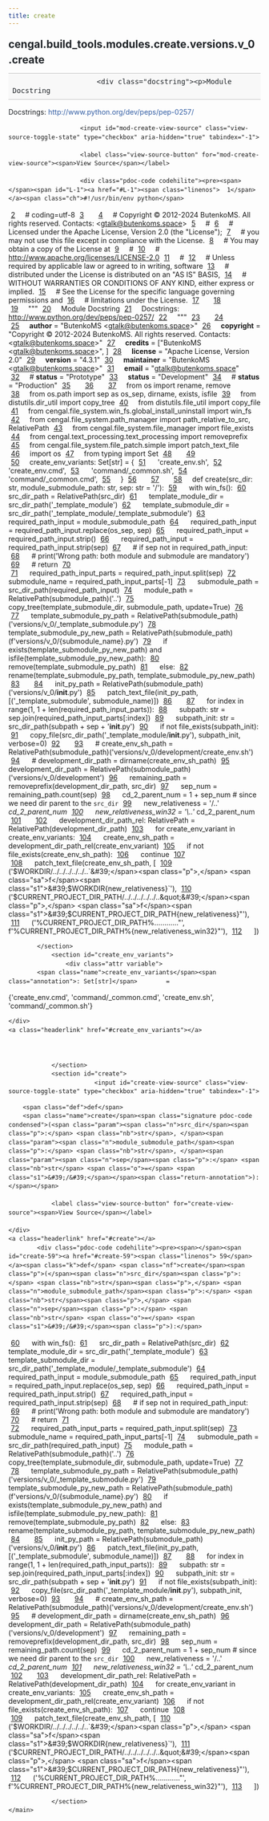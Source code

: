 ```yaml
---
title: create
---
```


<div>
    <main class="pdoc">
            <section class="module-info">
                    <h1 class="modulename">
cengal<wbr>.build_tools<wbr>.modules<wbr>.create<wbr>.versions<wbr>.v_0<wbr>.create    </h1>

                        <div class="docstring"><p>Module Docstring
Docstrings: <a href="http://www.python.org/dev/peps/pep-0257/">http://www.python.org/dev/peps/pep-0257/</a></p>
</div>

                        <input id="mod-create-view-source" class="view-source-toggle-state" type="checkbox" aria-hidden="true" tabindex="-1">

                        <label class="view-source-button" for="mod-create-view-source"><span>View Source</span></label>

                        <div class="pdoc-code codehilite"><pre><span></span><span id="L-1"><a href="#L-1"><span class="linenos">  1</span></a><span class="ch">#!/usr/bin/env python</span>
</span><span id="L-2"><a href="#L-2"><span class="linenos">  2</span></a><span class="c1"># coding=utf-8</span>
</span><span id="L-3"><a href="#L-3"><span class="linenos">  3</span></a>
</span><span id="L-4"><a href="#L-4"><span class="linenos">  4</span></a><span class="c1"># Copyright © 2012-2024 ButenkoMS. All rights reserved. Contacts: &lt;gtalk@butenkoms.space&gt;</span>
</span><span id="L-5"><a href="#L-5"><span class="linenos">  5</span></a><span class="c1"># </span>
</span><span id="L-6"><a href="#L-6"><span class="linenos">  6</span></a><span class="c1"># Licensed under the Apache License, Version 2.0 (the &quot;License&quot;);</span>
</span><span id="L-7"><a href="#L-7"><span class="linenos">  7</span></a><span class="c1"># you may not use this file except in compliance with the License.</span>
</span><span id="L-8"><a href="#L-8"><span class="linenos">  8</span></a><span class="c1"># You may obtain a copy of the License at</span>
</span><span id="L-9"><a href="#L-9"><span class="linenos">  9</span></a><span class="c1"># </span>
</span><span id="L-10"><a href="#L-10"><span class="linenos"> 10</span></a><span class="c1">#     http://www.apache.org/licenses/LICENSE-2.0</span>
</span><span id="L-11"><a href="#L-11"><span class="linenos"> 11</span></a><span class="c1"># </span>
</span><span id="L-12"><a href="#L-12"><span class="linenos"> 12</span></a><span class="c1"># Unless required by applicable law or agreed to in writing, software</span>
</span><span id="L-13"><a href="#L-13"><span class="linenos"> 13</span></a><span class="c1"># distributed under the License is distributed on an &quot;AS IS&quot; BASIS,</span>
</span><span id="L-14"><a href="#L-14"><span class="linenos"> 14</span></a><span class="c1"># WITHOUT WARRANTIES OR CONDITIONS OF ANY KIND, either express or implied.</span>
</span><span id="L-15"><a href="#L-15"><span class="linenos"> 15</span></a><span class="c1"># See the License for the specific language governing permissions and</span>
</span><span id="L-16"><a href="#L-16"><span class="linenos"> 16</span></a><span class="c1"># limitations under the License.</span>
</span><span id="L-17"><a href="#L-17"><span class="linenos"> 17</span></a>
</span><span id="L-18"><a href="#L-18"><span class="linenos"> 18</span></a>
</span><span id="L-19"><a href="#L-19"><span class="linenos"> 19</span></a><span class="sd">&quot;&quot;&quot;</span>
</span><span id="L-20"><a href="#L-20"><span class="linenos"> 20</span></a><span class="sd">Module Docstring</span>
</span><span id="L-21"><a href="#L-21"><span class="linenos"> 21</span></a><span class="sd">Docstrings: http://www.python.org/dev/peps/pep-0257/</span>
</span><span id="L-22"><a href="#L-22"><span class="linenos"> 22</span></a><span class="sd">&quot;&quot;&quot;</span>
</span><span id="L-23"><a href="#L-23"><span class="linenos"> 23</span></a>
</span><span id="L-24"><a href="#L-24"><span class="linenos"> 24</span></a>
</span><span id="L-25"><a href="#L-25"><span class="linenos"> 25</span></a><span class="n">__author__</span> <span class="o">=</span> <span class="s2">&quot;ButenkoMS &lt;gtalk@butenkoms.space&gt;&quot;</span>
</span><span id="L-26"><a href="#L-26"><span class="linenos"> 26</span></a><span class="n">__copyright__</span> <span class="o">=</span> <span class="s2">&quot;Copyright © 2012-2024 ButenkoMS. All rights reserved. Contacts: &lt;gtalk@butenkoms.space&gt;&quot;</span>
</span><span id="L-27"><a href="#L-27"><span class="linenos"> 27</span></a><span class="n">__credits__</span> <span class="o">=</span> <span class="p">[</span><span class="s2">&quot;ButenkoMS &lt;gtalk@butenkoms.space&gt;&quot;</span><span class="p">,</span> <span class="p">]</span>
</span><span id="L-28"><a href="#L-28"><span class="linenos"> 28</span></a><span class="n">__license__</span> <span class="o">=</span> <span class="s2">&quot;Apache License, Version 2.0&quot;</span>
</span><span id="L-29"><a href="#L-29"><span class="linenos"> 29</span></a><span class="n">__version__</span> <span class="o">=</span> <span class="s2">&quot;4.3.1&quot;</span>
</span><span id="L-30"><a href="#L-30"><span class="linenos"> 30</span></a><span class="n">__maintainer__</span> <span class="o">=</span> <span class="s2">&quot;ButenkoMS &lt;gtalk@butenkoms.space&gt;&quot;</span>
</span><span id="L-31"><a href="#L-31"><span class="linenos"> 31</span></a><span class="n">__email__</span> <span class="o">=</span> <span class="s2">&quot;gtalk@butenkoms.space&quot;</span>
</span><span id="L-32"><a href="#L-32"><span class="linenos"> 32</span></a><span class="c1"># __status__ = &quot;Prototype&quot;</span>
</span><span id="L-33"><a href="#L-33"><span class="linenos"> 33</span></a><span class="n">__status__</span> <span class="o">=</span> <span class="s2">&quot;Development&quot;</span>
</span><span id="L-34"><a href="#L-34"><span class="linenos"> 34</span></a><span class="c1"># __status__ = &quot;Production&quot;</span>
</span><span id="L-35"><a href="#L-35"><span class="linenos"> 35</span></a>
</span><span id="L-36"><a href="#L-36"><span class="linenos"> 36</span></a>
</span><span id="L-37"><a href="#L-37"><span class="linenos"> 37</span></a><span class="kn">from</span> <span class="nn">os</span> <span class="kn">import</span> <span class="n">rename</span><span class="p">,</span> <span class="n">remove</span>
</span><span id="L-38"><a href="#L-38"><span class="linenos"> 38</span></a><span class="kn">from</span> <span class="nn">os.path</span> <span class="kn">import</span> <span class="n">sep</span> <span class="k">as</span> <span class="n">os_sep</span><span class="p">,</span> <span class="n">dirname</span><span class="p">,</span> <span class="n">exists</span><span class="p">,</span> <span class="n">isfile</span>
</span><span id="L-39"><a href="#L-39"><span class="linenos"> 39</span></a><span class="kn">from</span> <span class="nn">distutils.dir_util</span> <span class="kn">import</span> <span class="n">copy_tree</span>
</span><span id="L-40"><a href="#L-40"><span class="linenos"> 40</span></a><span class="kn">from</span> <span class="nn">distutils.file_util</span> <span class="kn">import</span> <span class="n">copy_file</span>
</span><span id="L-41"><a href="#L-41"><span class="linenos"> 41</span></a><span class="kn">from</span> <span class="nn">cengal.file_system.win_fs.global_install_uninstall</span> <span class="kn">import</span> <span class="n">win_fs</span>
</span><span id="L-42"><a href="#L-42"><span class="linenos"> 42</span></a><span class="kn">from</span> <span class="nn">cengal.file_system.path_manager</span> <span class="kn">import</span> <span class="n">path_relative_to_src</span><span class="p">,</span> <span class="n">RelativePath</span>
</span><span id="L-43"><a href="#L-43"><span class="linenos"> 43</span></a><span class="kn">from</span> <span class="nn">cengal.file_system.file_manager</span> <span class="kn">import</span> <span class="n">file_exists</span>
</span><span id="L-44"><a href="#L-44"><span class="linenos"> 44</span></a><span class="kn">from</span> <span class="nn">cengal.text_processing.text_processing</span> <span class="kn">import</span> <span class="n">removeprefix</span>
</span><span id="L-45"><a href="#L-45"><span class="linenos"> 45</span></a><span class="kn">from</span> <span class="nn">cengal.file_system.file_patch.simple</span> <span class="kn">import</span> <span class="n">patch_text_file</span>
</span><span id="L-46"><a href="#L-46"><span class="linenos"> 46</span></a><span class="kn">import</span> <span class="nn">os</span>
</span><span id="L-47"><a href="#L-47"><span class="linenos"> 47</span></a><span class="kn">from</span> <span class="nn">typing</span> <span class="kn">import</span> <span class="n">Set</span>
</span><span id="L-48"><a href="#L-48"><span class="linenos"> 48</span></a>
</span><span id="L-49"><a href="#L-49"><span class="linenos"> 49</span></a>
</span><span id="L-50"><a href="#L-50"><span class="linenos"> 50</span></a><span class="n">create_env_variants</span><span class="p">:</span> <span class="n">Set</span><span class="p">[</span><span class="nb">str</span><span class="p">]</span> <span class="o">=</span> <span class="p">{</span>
</span><span id="L-51"><a href="#L-51"><span class="linenos"> 51</span></a>    <span class="s1">&#39;create_env.sh&#39;</span><span class="p">,</span>
</span><span id="L-52"><a href="#L-52"><span class="linenos"> 52</span></a>    <span class="s1">&#39;create_env.cmd&#39;</span><span class="p">,</span>
</span><span id="L-53"><a href="#L-53"><span class="linenos"> 53</span></a>    <span class="s1">&#39;command/_common.sh&#39;</span><span class="p">,</span>
</span><span id="L-54"><a href="#L-54"><span class="linenos"> 54</span></a>    <span class="s1">&#39;command/_common.cmd&#39;</span><span class="p">,</span>
</span><span id="L-55"><a href="#L-55"><span class="linenos"> 55</span></a><span class="p">}</span>
</span><span id="L-56"><a href="#L-56"><span class="linenos"> 56</span></a>
</span><span id="L-57"><a href="#L-57"><span class="linenos"> 57</span></a>
</span><span id="L-58"><a href="#L-58"><span class="linenos"> 58</span></a><span class="k">def</span> <span class="nf">create</span><span class="p">(</span><span class="n">src_dir</span><span class="p">:</span> <span class="nb">str</span><span class="p">,</span> <span class="n">module_submodule_path</span><span class="p">:</span> <span class="nb">str</span><span class="p">,</span> <span class="n">sep</span><span class="p">:</span> <span class="nb">str</span> <span class="o">=</span> <span class="s1">&#39;/&#39;</span><span class="p">):</span>
</span><span id="L-59"><a href="#L-59"><span class="linenos"> 59</span></a>    <span class="k">with</span> <span class="n">win_fs</span><span class="p">():</span>
</span><span id="L-60"><a href="#L-60"><span class="linenos"> 60</span></a>        <span class="n">src_dir_path</span> <span class="o">=</span> <span class="n">RelativePath</span><span class="p">(</span><span class="n">src_dir</span><span class="p">)</span>
</span><span id="L-61"><a href="#L-61"><span class="linenos"> 61</span></a>        <span class="n">template_module_dir</span> <span class="o">=</span> <span class="n">src_dir_path</span><span class="p">(</span><span class="s1">&#39;_template_module&#39;</span><span class="p">)</span>
</span><span id="L-62"><a href="#L-62"><span class="linenos"> 62</span></a>        <span class="n">template_submodule_dir</span> <span class="o">=</span> <span class="n">src_dir_path</span><span class="p">(</span><span class="s1">&#39;_template_module/_template_submodule&#39;</span><span class="p">)</span>
</span><span id="L-63"><a href="#L-63"><span class="linenos"> 63</span></a>        <span class="n">required_path_input</span> <span class="o">=</span> <span class="n">module_submodule_path</span>
</span><span id="L-64"><a href="#L-64"><span class="linenos"> 64</span></a>        <span class="n">required_path_input</span> <span class="o">=</span> <span class="n">required_path_input</span><span class="o">.</span><span class="n">replace</span><span class="p">(</span><span class="n">os_sep</span><span class="p">,</span> <span class="n">sep</span><span class="p">)</span>
</span><span id="L-65"><a href="#L-65"><span class="linenos"> 65</span></a>        <span class="n">required_path_input</span> <span class="o">=</span> <span class="n">required_path_input</span><span class="o">.</span><span class="n">strip</span><span class="p">()</span>
</span><span id="L-66"><a href="#L-66"><span class="linenos"> 66</span></a>        <span class="n">required_path_input</span> <span class="o">=</span> <span class="n">required_path_input</span><span class="o">.</span><span class="n">strip</span><span class="p">(</span><span class="n">sep</span><span class="p">)</span>
</span><span id="L-67"><a href="#L-67"><span class="linenos"> 67</span></a>        <span class="c1"># if sep not in required_path_input:</span>
</span><span id="L-68"><a href="#L-68"><span class="linenos"> 68</span></a>        <span class="c1">#     print(&#39;Wrong path: both module and submodule are mandatory&#39;)</span>
</span><span id="L-69"><a href="#L-69"><span class="linenos"> 69</span></a>        <span class="c1">#     return</span>
</span><span id="L-70"><a href="#L-70"><span class="linenos"> 70</span></a>        
</span><span id="L-71"><a href="#L-71"><span class="linenos"> 71</span></a>        <span class="n">required_path_input_parts</span> <span class="o">=</span> <span class="n">required_path_input</span><span class="o">.</span><span class="n">split</span><span class="p">(</span><span class="n">sep</span><span class="p">)</span>
</span><span id="L-72"><a href="#L-72"><span class="linenos"> 72</span></a>        <span class="n">submodule_name</span> <span class="o">=</span> <span class="n">required_path_input_parts</span><span class="p">[</span><span class="o">-</span><span class="mi">1</span><span class="p">]</span>
</span><span id="L-73"><a href="#L-73"><span class="linenos"> 73</span></a>        <span class="n">submodule_path</span> <span class="o">=</span> <span class="n">src_dir_path</span><span class="p">(</span><span class="n">required_path_input</span><span class="p">)</span>
</span><span id="L-74"><a href="#L-74"><span class="linenos"> 74</span></a>        <span class="n">module_path</span> <span class="o">=</span> <span class="n">RelativePath</span><span class="p">(</span><span class="n">submodule_path</span><span class="p">)(</span><span class="s1">&#39;..&#39;</span><span class="p">)</span>
</span><span id="L-75"><a href="#L-75"><span class="linenos"> 75</span></a>        <span class="n">copy_tree</span><span class="p">(</span><span class="n">template_submodule_dir</span><span class="p">,</span> <span class="n">submodule_path</span><span class="p">,</span> <span class="n">update</span><span class="o">=</span><span class="kc">True</span><span class="p">)</span>
</span><span id="L-76"><a href="#L-76"><span class="linenos"> 76</span></a>
</span><span id="L-77"><a href="#L-77"><span class="linenos"> 77</span></a>        <span class="n">template_submodule_py_path</span> <span class="o">=</span> <span class="n">RelativePath</span><span class="p">(</span><span class="n">submodule_path</span><span class="p">)(</span><span class="s1">&#39;versions/v_0/_template_submodule.py&#39;</span><span class="p">)</span>
</span><span id="L-78"><a href="#L-78"><span class="linenos"> 78</span></a>        <span class="n">template_submodule_py_new_path</span> <span class="o">=</span> <span class="n">RelativePath</span><span class="p">(</span><span class="n">submodule_path</span><span class="p">)(</span><span class="sa">f</span><span class="s1">&#39;versions/v_0/</span><span class="si">{</span><span class="n">submodule_name</span><span class="si">}</span><span class="s1">.py&#39;</span><span class="p">)</span>
</span><span id="L-79"><a href="#L-79"><span class="linenos"> 79</span></a>        <span class="k">if</span> <span class="n">exists</span><span class="p">(</span><span class="n">template_submodule_py_new_path</span><span class="p">)</span> <span class="ow">and</span> <span class="n">isfile</span><span class="p">(</span><span class="n">template_submodule_py_new_path</span><span class="p">):</span>
</span><span id="L-80"><a href="#L-80"><span class="linenos"> 80</span></a>            <span class="n">remove</span><span class="p">(</span><span class="n">template_submodule_py_path</span><span class="p">)</span>
</span><span id="L-81"><a href="#L-81"><span class="linenos"> 81</span></a>        <span class="k">else</span><span class="p">:</span>
</span><span id="L-82"><a href="#L-82"><span class="linenos"> 82</span></a>            <span class="n">rename</span><span class="p">(</span><span class="n">template_submodule_py_path</span><span class="p">,</span> <span class="n">template_submodule_py_new_path</span><span class="p">)</span>
</span><span id="L-83"><a href="#L-83"><span class="linenos"> 83</span></a>
</span><span id="L-84"><a href="#L-84"><span class="linenos"> 84</span></a>        <span class="n">init_py_path</span> <span class="o">=</span> <span class="n">RelativePath</span><span class="p">(</span><span class="n">submodule_path</span><span class="p">)(</span><span class="s1">&#39;versions/v_0/__init__.py&#39;</span><span class="p">)</span>
</span><span id="L-85"><a href="#L-85"><span class="linenos"> 85</span></a>        <span class="n">patch_text_file</span><span class="p">(</span><span class="n">init_py_path</span><span class="p">,</span> <span class="p">[(</span><span class="s1">&#39;_template_submodule&#39;</span><span class="p">,</span> <span class="n">submodule_name</span><span class="p">)])</span>
</span><span id="L-86"><a href="#L-86"><span class="linenos"> 86</span></a>
</span><span id="L-87"><a href="#L-87"><span class="linenos"> 87</span></a>        <span class="k">for</span> <span class="n">index</span> <span class="ow">in</span> <span class="nb">range</span><span class="p">(</span><span class="mi">1</span><span class="p">,</span> <span class="mi">1</span> <span class="o">+</span> <span class="nb">len</span><span class="p">(</span><span class="n">required_path_input_parts</span><span class="p">)):</span>
</span><span id="L-88"><a href="#L-88"><span class="linenos"> 88</span></a>            <span class="n">subpath</span><span class="p">:</span> <span class="nb">str</span> <span class="o">=</span> <span class="n">sep</span><span class="o">.</span><span class="n">join</span><span class="p">(</span><span class="n">required_path_input_parts</span><span class="p">[:</span><span class="n">index</span><span class="p">])</span>
</span><span id="L-89"><a href="#L-89"><span class="linenos"> 89</span></a>            <span class="n">subpath_init</span><span class="p">:</span> <span class="nb">str</span> <span class="o">=</span> <span class="n">src_dir_path</span><span class="p">(</span><span class="n">subpath</span> <span class="o">+</span> <span class="n">sep</span> <span class="o">+</span> <span class="s1">&#39;__init__.py&#39;</span><span class="p">)</span>
</span><span id="L-90"><a href="#L-90"><span class="linenos"> 90</span></a>            <span class="k">if</span> <span class="ow">not</span> <span class="n">file_exists</span><span class="p">(</span><span class="n">subpath_init</span><span class="p">):</span>
</span><span id="L-91"><a href="#L-91"><span class="linenos"> 91</span></a>                <span class="n">copy_file</span><span class="p">(</span><span class="n">src_dir_path</span><span class="p">(</span><span class="s1">&#39;_template_module/__init__.py&#39;</span><span class="p">),</span> <span class="n">subpath_init</span><span class="p">,</span> <span class="n">verbose</span><span class="o">=</span><span class="mi">0</span><span class="p">)</span>
</span><span id="L-92"><a href="#L-92"><span class="linenos"> 92</span></a>
</span><span id="L-93"><a href="#L-93"><span class="linenos"> 93</span></a>        <span class="c1"># create_env_sh_path = RelativePath(submodule_path)(&#39;versions/v_0/development/create_env.sh&#39;)</span>
</span><span id="L-94"><a href="#L-94"><span class="linenos"> 94</span></a>        <span class="c1"># development_dir_path = dirname(create_env_sh_path)</span>
</span><span id="L-95"><a href="#L-95"><span class="linenos"> 95</span></a>        <span class="n">development_dir_path</span> <span class="o">=</span> <span class="n">RelativePath</span><span class="p">(</span><span class="n">submodule_path</span><span class="p">)(</span><span class="s1">&#39;versions/v_0/development&#39;</span><span class="p">)</span>
</span><span id="L-96"><a href="#L-96"><span class="linenos"> 96</span></a>        <span class="n">remaining_path</span> <span class="o">=</span> <span class="n">removeprefix</span><span class="p">(</span><span class="n">development_dir_path</span><span class="p">,</span> <span class="n">src_dir</span><span class="p">)</span>
</span><span id="L-97"><a href="#L-97"><span class="linenos"> 97</span></a>        <span class="n">sep_num</span> <span class="o">=</span> <span class="n">remaining_path</span><span class="o">.</span><span class="n">count</span><span class="p">(</span><span class="n">sep</span><span class="p">)</span>
</span><span id="L-98"><a href="#L-98"><span class="linenos"> 98</span></a>        <span class="n">cd_2_parent_num</span> <span class="o">=</span> <span class="mi">1</span> <span class="o">+</span> <span class="n">sep_num</span>  <span class="c1"># since we need dir parent to the `src_dir`</span>
</span><span id="L-99"><a href="#L-99"><span class="linenos"> 99</span></a>        <span class="n">new_relativeness</span> <span class="o">=</span> <span class="s1">&#39;/..&#39;</span> <span class="o">*</span> <span class="n">cd_2_parent_num</span>
</span><span id="L-100"><a href="#L-100"><span class="linenos">100</span></a>        <span class="n">new_relativeness_win32</span> <span class="o">=</span> <span class="s1">&#39;</span><span class="se">\\</span><span class="s1">..&#39;</span> <span class="o">*</span> <span class="n">cd_2_parent_num</span>
</span><span id="L-101"><a href="#L-101"><span class="linenos">101</span></a>
</span><span id="L-102"><a href="#L-102"><span class="linenos">102</span></a>        <span class="n">development_dir_path_rel</span><span class="p">:</span> <span class="n">RelativePath</span> <span class="o">=</span> <span class="n">RelativePath</span><span class="p">(</span><span class="n">development_dir_path</span><span class="p">)</span>
</span><span id="L-103"><a href="#L-103"><span class="linenos">103</span></a>        <span class="k">for</span> <span class="n">create_env_variant</span> <span class="ow">in</span> <span class="n">create_env_variants</span><span class="p">:</span>
</span><span id="L-104"><a href="#L-104"><span class="linenos">104</span></a>            <span class="n">create_env_sh_path</span> <span class="o">=</span> <span class="n">development_dir_path_rel</span><span class="p">(</span><span class="n">create_env_variant</span><span class="p">)</span>
</span><span id="L-105"><a href="#L-105"><span class="linenos">105</span></a>            <span class="k">if</span> <span class="ow">not</span> <span class="n">file_exists</span><span class="p">(</span><span class="n">create_env_sh_path</span><span class="p">):</span>
</span><span id="L-106"><a href="#L-106"><span class="linenos">106</span></a>                <span class="k">continue</span>
</span><span id="L-107"><a href="#L-107"><span class="linenos">107</span></a>            
</span><span id="L-108"><a href="#L-108"><span class="linenos">108</span></a>            <span class="n">patch_text_file</span><span class="p">(</span><span class="n">create_env_sh_path</span><span class="p">,</span> <span class="p">[</span>
</span><span id="L-109"><a href="#L-109"><span class="linenos">109</span></a>                <span class="p">(</span><span class="s1">&#39;$WORKDIR/../../../../../..`&#39;</span><span class="p">,</span> <span class="sa">f</span><span class="s1">&#39;$WORKDIR</span><span class="si">{</span><span class="n">new_relativeness</span><span class="si">}</span><span class="s1">`&#39;</span><span class="p">),</span>
</span><span id="L-110"><a href="#L-110"><span class="linenos">110</span></a>                <span class="p">(</span><span class="s1">&#39;$CURRENT_PROJECT_DIR_PATH/../../../../../..&quot;&#39;</span><span class="p">,</span> <span class="sa">f</span><span class="s1">&#39;$CURRENT_PROJECT_DIR_PATH</span><span class="si">{</span><span class="n">new_relativeness</span><span class="si">}</span><span class="s1">&quot;&#39;</span><span class="p">),</span>
</span><span id="L-111"><a href="#L-111"><span class="linenos">111</span></a>                <span class="p">(</span><span class="s1">&#39;%CURRENT_PROJECT_DIR_PATH%\..\..\..\..\..\..&quot;&#39;</span><span class="p">,</span> <span class="sa">f</span><span class="s1">&#39;%CURRENT_PROJECT_DIR_PATH%</span><span class="si">{</span><span class="n">new_relativeness_win32</span><span class="si">}</span><span class="s1">&quot;&#39;</span><span class="p">),</span>
</span><span id="L-112"><a href="#L-112"><span class="linenos">112</span></a>            <span class="p">])</span>
</span></pre></div>


            </section>
                <section id="create_env_variants">
                    <div class="attr variable">
            <span class="name">create_env_variants</span><span class="annotation">: Set[str]</span>        =
<span class="default_value">{&#39;create_env.cmd&#39;, &#39;command/_common.cmd&#39;, &#39;create_env.sh&#39;, &#39;command/_common.sh&#39;}</span>

        
    </div>
    <a class="headerlink" href="#create_env_variants"></a>
    
    

                </section>
                <section id="create">
                            <input id="create-view-source" class="view-source-toggle-state" type="checkbox" aria-hidden="true" tabindex="-1">
<div class="attr function">
            
        <span class="def">def</span>
        <span class="name">create</span><span class="signature pdoc-code condensed">(<span class="param"><span class="n">src_dir</span><span class="p">:</span> <span class="nb">str</span>, </span><span class="param"><span class="n">module_submodule_path</span><span class="p">:</span> <span class="nb">str</span>, </span><span class="param"><span class="n">sep</span><span class="p">:</span> <span class="nb">str</span> <span class="o">=</span> <span class="s1">&#39;/&#39;</span></span><span class="return-annotation">):</span></span>

                <label class="view-source-button" for="create-view-source"><span>View Source</span></label>

    </div>
    <a class="headerlink" href="#create"></a>
            <div class="pdoc-code codehilite"><pre><span></span><span id="create-59"><a href="#create-59"><span class="linenos"> 59</span></a><span class="k">def</span> <span class="nf">create</span><span class="p">(</span><span class="n">src_dir</span><span class="p">:</span> <span class="nb">str</span><span class="p">,</span> <span class="n">module_submodule_path</span><span class="p">:</span> <span class="nb">str</span><span class="p">,</span> <span class="n">sep</span><span class="p">:</span> <span class="nb">str</span> <span class="o">=</span> <span class="s1">&#39;/&#39;</span><span class="p">):</span>
</span><span id="create-60"><a href="#create-60"><span class="linenos"> 60</span></a>    <span class="k">with</span> <span class="n">win_fs</span><span class="p">():</span>
</span><span id="create-61"><a href="#create-61"><span class="linenos"> 61</span></a>        <span class="n">src_dir_path</span> <span class="o">=</span> <span class="n">RelativePath</span><span class="p">(</span><span class="n">src_dir</span><span class="p">)</span>
</span><span id="create-62"><a href="#create-62"><span class="linenos"> 62</span></a>        <span class="n">template_module_dir</span> <span class="o">=</span> <span class="n">src_dir_path</span><span class="p">(</span><span class="s1">&#39;_template_module&#39;</span><span class="p">)</span>
</span><span id="create-63"><a href="#create-63"><span class="linenos"> 63</span></a>        <span class="n">template_submodule_dir</span> <span class="o">=</span> <span class="n">src_dir_path</span><span class="p">(</span><span class="s1">&#39;_template_module/_template_submodule&#39;</span><span class="p">)</span>
</span><span id="create-64"><a href="#create-64"><span class="linenos"> 64</span></a>        <span class="n">required_path_input</span> <span class="o">=</span> <span class="n">module_submodule_path</span>
</span><span id="create-65"><a href="#create-65"><span class="linenos"> 65</span></a>        <span class="n">required_path_input</span> <span class="o">=</span> <span class="n">required_path_input</span><span class="o">.</span><span class="n">replace</span><span class="p">(</span><span class="n">os_sep</span><span class="p">,</span> <span class="n">sep</span><span class="p">)</span>
</span><span id="create-66"><a href="#create-66"><span class="linenos"> 66</span></a>        <span class="n">required_path_input</span> <span class="o">=</span> <span class="n">required_path_input</span><span class="o">.</span><span class="n">strip</span><span class="p">()</span>
</span><span id="create-67"><a href="#create-67"><span class="linenos"> 67</span></a>        <span class="n">required_path_input</span> <span class="o">=</span> <span class="n">required_path_input</span><span class="o">.</span><span class="n">strip</span><span class="p">(</span><span class="n">sep</span><span class="p">)</span>
</span><span id="create-68"><a href="#create-68"><span class="linenos"> 68</span></a>        <span class="c1"># if sep not in required_path_input:</span>
</span><span id="create-69"><a href="#create-69"><span class="linenos"> 69</span></a>        <span class="c1">#     print(&#39;Wrong path: both module and submodule are mandatory&#39;)</span>
</span><span id="create-70"><a href="#create-70"><span class="linenos"> 70</span></a>        <span class="c1">#     return</span>
</span><span id="create-71"><a href="#create-71"><span class="linenos"> 71</span></a>        
</span><span id="create-72"><a href="#create-72"><span class="linenos"> 72</span></a>        <span class="n">required_path_input_parts</span> <span class="o">=</span> <span class="n">required_path_input</span><span class="o">.</span><span class="n">split</span><span class="p">(</span><span class="n">sep</span><span class="p">)</span>
</span><span id="create-73"><a href="#create-73"><span class="linenos"> 73</span></a>        <span class="n">submodule_name</span> <span class="o">=</span> <span class="n">required_path_input_parts</span><span class="p">[</span><span class="o">-</span><span class="mi">1</span><span class="p">]</span>
</span><span id="create-74"><a href="#create-74"><span class="linenos"> 74</span></a>        <span class="n">submodule_path</span> <span class="o">=</span> <span class="n">src_dir_path</span><span class="p">(</span><span class="n">required_path_input</span><span class="p">)</span>
</span><span id="create-75"><a href="#create-75"><span class="linenos"> 75</span></a>        <span class="n">module_path</span> <span class="o">=</span> <span class="n">RelativePath</span><span class="p">(</span><span class="n">submodule_path</span><span class="p">)(</span><span class="s1">&#39;..&#39;</span><span class="p">)</span>
</span><span id="create-76"><a href="#create-76"><span class="linenos"> 76</span></a>        <span class="n">copy_tree</span><span class="p">(</span><span class="n">template_submodule_dir</span><span class="p">,</span> <span class="n">submodule_path</span><span class="p">,</span> <span class="n">update</span><span class="o">=</span><span class="kc">True</span><span class="p">)</span>
</span><span id="create-77"><a href="#create-77"><span class="linenos"> 77</span></a>
</span><span id="create-78"><a href="#create-78"><span class="linenos"> 78</span></a>        <span class="n">template_submodule_py_path</span> <span class="o">=</span> <span class="n">RelativePath</span><span class="p">(</span><span class="n">submodule_path</span><span class="p">)(</span><span class="s1">&#39;versions/v_0/_template_submodule.py&#39;</span><span class="p">)</span>
</span><span id="create-79"><a href="#create-79"><span class="linenos"> 79</span></a>        <span class="n">template_submodule_py_new_path</span> <span class="o">=</span> <span class="n">RelativePath</span><span class="p">(</span><span class="n">submodule_path</span><span class="p">)(</span><span class="sa">f</span><span class="s1">&#39;versions/v_0/</span><span class="si">{</span><span class="n">submodule_name</span><span class="si">}</span><span class="s1">.py&#39;</span><span class="p">)</span>
</span><span id="create-80"><a href="#create-80"><span class="linenos"> 80</span></a>        <span class="k">if</span> <span class="n">exists</span><span class="p">(</span><span class="n">template_submodule_py_new_path</span><span class="p">)</span> <span class="ow">and</span> <span class="n">isfile</span><span class="p">(</span><span class="n">template_submodule_py_new_path</span><span class="p">):</span>
</span><span id="create-81"><a href="#create-81"><span class="linenos"> 81</span></a>            <span class="n">remove</span><span class="p">(</span><span class="n">template_submodule_py_path</span><span class="p">)</span>
</span><span id="create-82"><a href="#create-82"><span class="linenos"> 82</span></a>        <span class="k">else</span><span class="p">:</span>
</span><span id="create-83"><a href="#create-83"><span class="linenos"> 83</span></a>            <span class="n">rename</span><span class="p">(</span><span class="n">template_submodule_py_path</span><span class="p">,</span> <span class="n">template_submodule_py_new_path</span><span class="p">)</span>
</span><span id="create-84"><a href="#create-84"><span class="linenos"> 84</span></a>
</span><span id="create-85"><a href="#create-85"><span class="linenos"> 85</span></a>        <span class="n">init_py_path</span> <span class="o">=</span> <span class="n">RelativePath</span><span class="p">(</span><span class="n">submodule_path</span><span class="p">)(</span><span class="s1">&#39;versions/v_0/__init__.py&#39;</span><span class="p">)</span>
</span><span id="create-86"><a href="#create-86"><span class="linenos"> 86</span></a>        <span class="n">patch_text_file</span><span class="p">(</span><span class="n">init_py_path</span><span class="p">,</span> <span class="p">[(</span><span class="s1">&#39;_template_submodule&#39;</span><span class="p">,</span> <span class="n">submodule_name</span><span class="p">)])</span>
</span><span id="create-87"><a href="#create-87"><span class="linenos"> 87</span></a>
</span><span id="create-88"><a href="#create-88"><span class="linenos"> 88</span></a>        <span class="k">for</span> <span class="n">index</span> <span class="ow">in</span> <span class="nb">range</span><span class="p">(</span><span class="mi">1</span><span class="p">,</span> <span class="mi">1</span> <span class="o">+</span> <span class="nb">len</span><span class="p">(</span><span class="n">required_path_input_parts</span><span class="p">)):</span>
</span><span id="create-89"><a href="#create-89"><span class="linenos"> 89</span></a>            <span class="n">subpath</span><span class="p">:</span> <span class="nb">str</span> <span class="o">=</span> <span class="n">sep</span><span class="o">.</span><span class="n">join</span><span class="p">(</span><span class="n">required_path_input_parts</span><span class="p">[:</span><span class="n">index</span><span class="p">])</span>
</span><span id="create-90"><a href="#create-90"><span class="linenos"> 90</span></a>            <span class="n">subpath_init</span><span class="p">:</span> <span class="nb">str</span> <span class="o">=</span> <span class="n">src_dir_path</span><span class="p">(</span><span class="n">subpath</span> <span class="o">+</span> <span class="n">sep</span> <span class="o">+</span> <span class="s1">&#39;__init__.py&#39;</span><span class="p">)</span>
</span><span id="create-91"><a href="#create-91"><span class="linenos"> 91</span></a>            <span class="k">if</span> <span class="ow">not</span> <span class="n">file_exists</span><span class="p">(</span><span class="n">subpath_init</span><span class="p">):</span>
</span><span id="create-92"><a href="#create-92"><span class="linenos"> 92</span></a>                <span class="n">copy_file</span><span class="p">(</span><span class="n">src_dir_path</span><span class="p">(</span><span class="s1">&#39;_template_module/__init__.py&#39;</span><span class="p">),</span> <span class="n">subpath_init</span><span class="p">,</span> <span class="n">verbose</span><span class="o">=</span><span class="mi">0</span><span class="p">)</span>
</span><span id="create-93"><a href="#create-93"><span class="linenos"> 93</span></a>
</span><span id="create-94"><a href="#create-94"><span class="linenos"> 94</span></a>        <span class="c1"># create_env_sh_path = RelativePath(submodule_path)(&#39;versions/v_0/development/create_env.sh&#39;)</span>
</span><span id="create-95"><a href="#create-95"><span class="linenos"> 95</span></a>        <span class="c1"># development_dir_path = dirname(create_env_sh_path)</span>
</span><span id="create-96"><a href="#create-96"><span class="linenos"> 96</span></a>        <span class="n">development_dir_path</span> <span class="o">=</span> <span class="n">RelativePath</span><span class="p">(</span><span class="n">submodule_path</span><span class="p">)(</span><span class="s1">&#39;versions/v_0/development&#39;</span><span class="p">)</span>
</span><span id="create-97"><a href="#create-97"><span class="linenos"> 97</span></a>        <span class="n">remaining_path</span> <span class="o">=</span> <span class="n">removeprefix</span><span class="p">(</span><span class="n">development_dir_path</span><span class="p">,</span> <span class="n">src_dir</span><span class="p">)</span>
</span><span id="create-98"><a href="#create-98"><span class="linenos"> 98</span></a>        <span class="n">sep_num</span> <span class="o">=</span> <span class="n">remaining_path</span><span class="o">.</span><span class="n">count</span><span class="p">(</span><span class="n">sep</span><span class="p">)</span>
</span><span id="create-99"><a href="#create-99"><span class="linenos"> 99</span></a>        <span class="n">cd_2_parent_num</span> <span class="o">=</span> <span class="mi">1</span> <span class="o">+</span> <span class="n">sep_num</span>  <span class="c1"># since we need dir parent to the `src_dir`</span>
</span><span id="create-100"><a href="#create-100"><span class="linenos">100</span></a>        <span class="n">new_relativeness</span> <span class="o">=</span> <span class="s1">&#39;/..&#39;</span> <span class="o">*</span> <span class="n">cd_2_parent_num</span>
</span><span id="create-101"><a href="#create-101"><span class="linenos">101</span></a>        <span class="n">new_relativeness_win32</span> <span class="o">=</span> <span class="s1">&#39;</span><span class="se">\\</span><span class="s1">..&#39;</span> <span class="o">*</span> <span class="n">cd_2_parent_num</span>
</span><span id="create-102"><a href="#create-102"><span class="linenos">102</span></a>
</span><span id="create-103"><a href="#create-103"><span class="linenos">103</span></a>        <span class="n">development_dir_path_rel</span><span class="p">:</span> <span class="n">RelativePath</span> <span class="o">=</span> <span class="n">RelativePath</span><span class="p">(</span><span class="n">development_dir_path</span><span class="p">)</span>
</span><span id="create-104"><a href="#create-104"><span class="linenos">104</span></a>        <span class="k">for</span> <span class="n">create_env_variant</span> <span class="ow">in</span> <span class="n">create_env_variants</span><span class="p">:</span>
</span><span id="create-105"><a href="#create-105"><span class="linenos">105</span></a>            <span class="n">create_env_sh_path</span> <span class="o">=</span> <span class="n">development_dir_path_rel</span><span class="p">(</span><span class="n">create_env_variant</span><span class="p">)</span>
</span><span id="create-106"><a href="#create-106"><span class="linenos">106</span></a>            <span class="k">if</span> <span class="ow">not</span> <span class="n">file_exists</span><span class="p">(</span><span class="n">create_env_sh_path</span><span class="p">):</span>
</span><span id="create-107"><a href="#create-107"><span class="linenos">107</span></a>                <span class="k">continue</span>
</span><span id="create-108"><a href="#create-108"><span class="linenos">108</span></a>            
</span><span id="create-109"><a href="#create-109"><span class="linenos">109</span></a>            <span class="n">patch_text_file</span><span class="p">(</span><span class="n">create_env_sh_path</span><span class="p">,</span> <span class="p">[</span>
</span><span id="create-110"><a href="#create-110"><span class="linenos">110</span></a>                <span class="p">(</span><span class="s1">&#39;$WORKDIR/../../../../../..`&#39;</span><span class="p">,</span> <span class="sa">f</span><span class="s1">&#39;$WORKDIR</span><span class="si">{</span><span class="n">new_relativeness</span><span class="si">}</span><span class="s1">`&#39;</span><span class="p">),</span>
</span><span id="create-111"><a href="#create-111"><span class="linenos">111</span></a>                <span class="p">(</span><span class="s1">&#39;$CURRENT_PROJECT_DIR_PATH/../../../../../..&quot;&#39;</span><span class="p">,</span> <span class="sa">f</span><span class="s1">&#39;$CURRENT_PROJECT_DIR_PATH</span><span class="si">{</span><span class="n">new_relativeness</span><span class="si">}</span><span class="s1">&quot;&#39;</span><span class="p">),</span>
</span><span id="create-112"><a href="#create-112"><span class="linenos">112</span></a>                <span class="p">(</span><span class="s1">&#39;%CURRENT_PROJECT_DIR_PATH%\..\..\..\..\..\..&quot;&#39;</span><span class="p">,</span> <span class="sa">f</span><span class="s1">&#39;%CURRENT_PROJECT_DIR_PATH%</span><span class="si">{</span><span class="n">new_relativeness_win32</span><span class="si">}</span><span class="s1">&quot;&#39;</span><span class="p">),</span>
</span><span id="create-113"><a href="#create-113"><span class="linenos">113</span></a>            <span class="p">])</span>
</span></pre></div>


    

                </section>
    </main>


<style>pre{line-height:125%;}span.linenos{color:inherit; background-color:transparent; padding-left:5px; padding-right:20px;}.pdoc-code .hll{background-color:#ffffcc}.pdoc-code{background:#f8f8f8;}.pdoc-code .c{color:#3D7B7B; font-style:italic}.pdoc-code .err{border:1px solid #FF0000}.pdoc-code .k{color:#008000; font-weight:bold}.pdoc-code .o{color:#666666}.pdoc-code .ch{color:#3D7B7B; font-style:italic}.pdoc-code .cm{color:#3D7B7B; font-style:italic}.pdoc-code .cp{color:#9C6500}.pdoc-code .cpf{color:#3D7B7B; font-style:italic}.pdoc-code .c1{color:#3D7B7B; font-style:italic}.pdoc-code .cs{color:#3D7B7B; font-style:italic}.pdoc-code .gd{color:#A00000}.pdoc-code .ge{font-style:italic}.pdoc-code .gr{color:#E40000}.pdoc-code .gh{color:#000080; font-weight:bold}.pdoc-code .gi{color:#008400}.pdoc-code .go{color:#717171}.pdoc-code .gp{color:#000080; font-weight:bold}.pdoc-code .gs{font-weight:bold}.pdoc-code .gu{color:#800080; font-weight:bold}.pdoc-code .gt{color:#0044DD}.pdoc-code .kc{color:#008000; font-weight:bold}.pdoc-code .kd{color:#008000; font-weight:bold}.pdoc-code .kn{color:#008000; font-weight:bold}.pdoc-code .kp{color:#008000}.pdoc-code .kr{color:#008000; font-weight:bold}.pdoc-code .kt{color:#B00040}.pdoc-code .m{color:#666666}.pdoc-code .s{color:#BA2121}.pdoc-code .na{color:#687822}.pdoc-code .nb{color:#008000}.pdoc-code .nc{color:#0000FF; font-weight:bold}.pdoc-code .no{color:#880000}.pdoc-code .nd{color:#AA22FF}.pdoc-code .ni{color:#717171; font-weight:bold}.pdoc-code .ne{color:#CB3F38; font-weight:bold}.pdoc-code .nf{color:#0000FF}.pdoc-code .nl{color:#767600}.pdoc-code .nn{color:#0000FF; font-weight:bold}.pdoc-code .nt{color:#008000; font-weight:bold}.pdoc-code .nv{color:#19177C}.pdoc-code .ow{color:#AA22FF; font-weight:bold}.pdoc-code .w{color:#bbbbbb}.pdoc-code .mb{color:#666666}.pdoc-code .mf{color:#666666}.pdoc-code .mh{color:#666666}.pdoc-code .mi{color:#666666}.pdoc-code .mo{color:#666666}.pdoc-code .sa{color:#BA2121}.pdoc-code .sb{color:#BA2121}.pdoc-code .sc{color:#BA2121}.pdoc-code .dl{color:#BA2121}.pdoc-code .sd{color:#BA2121; font-style:italic}.pdoc-code .s2{color:#BA2121}.pdoc-code .se{color:#AA5D1F; font-weight:bold}.pdoc-code .sh{color:#BA2121}.pdoc-code .si{color:#A45A77; font-weight:bold}.pdoc-code .sx{color:#008000}.pdoc-code .sr{color:#A45A77}.pdoc-code .s1{color:#BA2121}.pdoc-code .ss{color:#19177C}.pdoc-code .bp{color:#008000}.pdoc-code .fm{color:#0000FF}.pdoc-code .vc{color:#19177C}.pdoc-code .vg{color:#19177C}.pdoc-code .vi{color:#19177C}.pdoc-code .vm{color:#19177C}.pdoc-code .il{color:#666666}</style>
<style>:root{--pdoc-background:#fff;}.pdoc{--text:#212529;--muted:#6c757d;--link:#3660a5;--link-hover:#1659c5;--code:#f8f8f8;--active:#fff598;--accent:#eee;--accent2:#c1c1c1;--nav-hover:rgba(255, 255, 255, 0.5);--name:#0066BB;--def:#008800;--annotation:#007020;}</style>
<style>.pdoc{color:var(--text);box-sizing:border-box;line-height:1.5;background:none;}.pdoc .pdoc-button{cursor:pointer;display:inline-block;border:solid black 1px;border-radius:2px;font-size:.75rem;padding:calc(0.5em - 1px) 1em;transition:100ms all;}.pdoc .pdoc-alert{padding:1rem 1rem 1rem calc(1.5rem + 24px);border:1px solid transparent;border-radius:.25rem;background-repeat:no-repeat;background-position:1rem center;margin-bottom:1rem;}.pdoc .pdoc-alert > *:last-child{margin-bottom:0;}.pdoc .pdoc-alert-note {color:#084298;background-color:#cfe2ff;border-color:#b6d4fe;background-image:url("data:image/svg+xml,%3Csvg%20xmlns%3D%22http%3A//www.w3.org/2000/svg%22%20width%3D%2224%22%20height%3D%2224%22%20fill%3D%22%23084298%22%20viewBox%3D%220%200%2016%2016%22%3E%3Cpath%20d%3D%22M8%2016A8%208%200%201%200%208%200a8%208%200%200%200%200%2016zm.93-9.412-1%204.705c-.07.34.029.533.304.533.194%200%20.487-.07.686-.246l-.088.416c-.287.346-.92.598-1.465.598-.703%200-1.002-.422-.808-1.319l.738-3.468c.064-.293.006-.399-.287-.47l-.451-.081.082-.381%202.29-.287zM8%205.5a1%201%200%201%201%200-2%201%201%200%200%201%200%202z%22/%3E%3C/svg%3E");}.pdoc .pdoc-alert-warning{color:#664d03;background-color:#fff3cd;border-color:#ffecb5;background-image:url("data:image/svg+xml,%3Csvg%20xmlns%3D%22http%3A//www.w3.org/2000/svg%22%20width%3D%2224%22%20height%3D%2224%22%20fill%3D%22%23664d03%22%20viewBox%3D%220%200%2016%2016%22%3E%3Cpath%20d%3D%22M8.982%201.566a1.13%201.13%200%200%200-1.96%200L.165%2013.233c-.457.778.091%201.767.98%201.767h13.713c.889%200%201.438-.99.98-1.767L8.982%201.566zM8%205c.535%200%20.954.462.9.995l-.35%203.507a.552.552%200%200%201-1.1%200L7.1%205.995A.905.905%200%200%201%208%205zm.002%206a1%201%200%201%201%200%202%201%201%200%200%201%200-2z%22/%3E%3C/svg%3E");}.pdoc .pdoc-alert-danger{color:#842029;background-color:#f8d7da;border-color:#f5c2c7;background-image:url("data:image/svg+xml,%3Csvg%20xmlns%3D%22http%3A//www.w3.org/2000/svg%22%20width%3D%2224%22%20height%3D%2224%22%20fill%3D%22%23842029%22%20viewBox%3D%220%200%2016%2016%22%3E%3Cpath%20d%3D%22M5.52.359A.5.5%200%200%201%206%200h4a.5.5%200%200%201%20.474.658L8.694%206H12.5a.5.5%200%200%201%20.395.807l-7%209a.5.5%200%200%201-.873-.454L6.823%209.5H3.5a.5.5%200%200%201-.48-.641l2.5-8.5z%22/%3E%3C/svg%3E");}.pdoc .visually-hidden{position:absolute !important;width:1px !important;height:1px !important;padding:0 !important;margin:-1px !important;overflow:hidden !important;clip:rect(0, 0, 0, 0) !important;white-space:nowrap !important;border:0 !important;}.pdoc h1, .pdoc h2, .pdoc h3{font-weight:300;margin:.3em 0;padding:.2em 0;}.pdoc > section:not(.module-info) h1{font-size:1.5rem;font-weight:500;}.pdoc > section:not(.module-info) h2{font-size:1.4rem;font-weight:500;}.pdoc > section:not(.module-info) h3{font-size:1.3rem;font-weight:500;}.pdoc > section:not(.module-info) h4{font-size:1.2rem;}.pdoc > section:not(.module-info) h5{font-size:1.1rem;}.pdoc a{text-decoration:none;color:var(--link);}.pdoc a:hover{color:var(--link-hover);}.pdoc blockquote{margin-left:2rem;}.pdoc pre{border-top:1px solid var(--accent2);border-bottom:1px solid var(--accent2);margin-top:0;margin-bottom:1em;padding:.5rem 0 .5rem .5rem;overflow-x:auto;background-color:var(--code);}.pdoc code{color:var(--text);padding:.2em .4em;margin:0;font-size:85%;background-color:var(--accent);border-radius:6px;}.pdoc a > code{color:inherit;}.pdoc pre > code{display:inline-block;font-size:inherit;background:none;border:none;padding:0;}.pdoc > section:not(.module-info){margin-bottom:1.5rem;}.pdoc .modulename{margin-top:0;font-weight:bold;}.pdoc .modulename a{color:var(--link);transition:100ms all;}.pdoc .git-button{float:right;border:solid var(--link) 1px;}.pdoc .git-button:hover{background-color:var(--link);color:var(--pdoc-background);}.view-source-toggle-state,.view-source-toggle-state ~ .pdoc-code{display:none;}.view-source-toggle-state:checked ~ .pdoc-code{display:block;}.view-source-button{display:inline-block;float:right;font-size:.75rem;line-height:1.5rem;color:var(--muted);padding:0 .4rem 0 1.3rem;cursor:pointer;text-indent:-2px;}.view-source-button > span{visibility:hidden;}.module-info .view-source-button{float:none;display:flex;justify-content:flex-end;margin:-1.2rem .4rem -.2rem 0;}.view-source-button::before{position:absolute;content:"View Source";display:list-item;list-style-type:disclosure-closed;}.view-source-toggle-state:checked ~ .attr .view-source-button::before,.view-source-toggle-state:checked ~ .view-source-button::before{list-style-type:disclosure-open;}.pdoc .docstring{margin-bottom:1.5rem;}.pdoc section:not(.module-info) .docstring{margin-left:clamp(0rem, 5vw - 2rem, 1rem);}.pdoc .docstring .pdoc-code{margin-left:1em;margin-right:1em;}.pdoc h1:target,.pdoc h2:target,.pdoc h3:target,.pdoc h4:target,.pdoc h5:target,.pdoc h6:target,.pdoc .pdoc-code > pre > span:target{background-color:var(--active);box-shadow:-1rem 0 0 0 var(--active);}.pdoc .pdoc-code > pre > span:target{display:block;}.pdoc div:target > .attr,.pdoc section:target > .attr,.pdoc dd:target > a{background-color:var(--active);}.pdoc *{scroll-margin:2rem;}.pdoc .pdoc-code .linenos{user-select:none;}.pdoc .attr:hover{filter:contrast(0.95);}.pdoc section, .pdoc .classattr{position:relative;}.pdoc .headerlink{--width:clamp(1rem, 3vw, 2rem);position:absolute;top:0;left:calc(0rem - var(--width));transition:all 100ms ease-in-out;opacity:0;}.pdoc .headerlink::before{content:"#";display:block;text-align:center;width:var(--width);height:2.3rem;line-height:2.3rem;font-size:1.5rem;}.pdoc .attr:hover ~ .headerlink,.pdoc *:target > .headerlink,.pdoc .headerlink:hover{opacity:1;}.pdoc .attr{display:block;margin:.5rem 0 .5rem;padding:.4rem .4rem .4rem 1rem;background-color:var(--accent);overflow-x:auto;}.pdoc .classattr{margin-left:2rem;}.pdoc .name{color:var(--name);font-weight:bold;}.pdoc .def{color:var(--def);font-weight:bold;}.pdoc .signature{background-color:transparent;}.pdoc .param, .pdoc .return-annotation{white-space:pre;}.pdoc .signature.multiline .param{display:block;}.pdoc .signature.condensed .param{display:inline-block;}.pdoc .annotation{color:var(--annotation);}.pdoc .view-value-toggle-state,.pdoc .view-value-toggle-state ~ .default_value{display:none;}.pdoc .view-value-toggle-state:checked ~ .default_value{display:inherit;}.pdoc .view-value-button{font-size:.5rem;vertical-align:middle;border-style:dashed;margin-top:-0.1rem;}.pdoc .view-value-button:hover{background:white;}.pdoc .view-value-button::before{content:"show";text-align:center;width:2.2em;display:inline-block;}.pdoc .view-value-toggle-state:checked ~ .view-value-button::before{content:"hide";}.pdoc .inherited{margin-left:2rem;}.pdoc .inherited dt{font-weight:700;}.pdoc .inherited dt, .pdoc .inherited dd{display:inline;margin-left:0;margin-bottom:.5rem;}.pdoc .inherited dd:not(:last-child):after{content:", ";}.pdoc .inherited .class:before{content:"class ";}.pdoc .inherited .function a:after{content:"()";}.pdoc .search-result .docstring{overflow:auto;max-height:25vh;}.pdoc .search-result.focused > .attr{background-color:var(--active);}.pdoc .attribution{margin-top:2rem;display:block;opacity:0.5;transition:all 200ms;filter:grayscale(100%);}.pdoc .attribution:hover{opacity:1;filter:grayscale(0%);}.pdoc .attribution img{margin-left:5px;height:35px;vertical-align:middle;width:70px;transition:all 200ms;}.pdoc table{display:block;width:max-content;max-width:100%;overflow:auto;margin-bottom:1rem;}.pdoc table th{font-weight:600;}.pdoc table th, .pdoc table td{padding:6px 13px;border:1px solid var(--accent2);}</style></div>